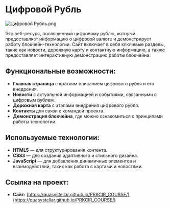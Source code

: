 # Цифровой Рубль

![Цифровой Рубль.png](https://cbr.ru/StaticHtml/File/150223/site-01.svg)

Это веб-ресурс, посвященный цифровому рублю, который предоставляет информацию о цифровой валюте и демонстрирует работу блокчейн-технологии. Сайт включает в себя ключевые разделы, такие как новости, дорожную карту и контактную информацию, а также предоставляет интерактивную демонстрацию работы блокчейна.

## Функциональные возможности:
- **Главная страница** с кратким описанием цифрового рубля и его внедрения.
- **Новости** с актуальной информацией и событиями, связанными с цифровым рублем.
- **Дорожная карта** с этапами внедрения цифрового рубля.
- **Контакты** для связи с командой проекта.
- **Демонстрация блокчейна**, где можно ознакомиться с принципами работы технологии.

## Используемые технологии:
- **HTML5** — для структурирования контента.
- **CSS3** — для создания адаптивного и стильного дизайна.
- **JavaScript** — для добавления динамичных элементов и взаимодействий, таких как работа с картами и новостями.

## Ссылка на проект:
- **Сайт:** [https://quasystellar.github.io/PRKCIR_COURSE/](https://quasystellar.github.io/PRKCIR_COURSE/)
